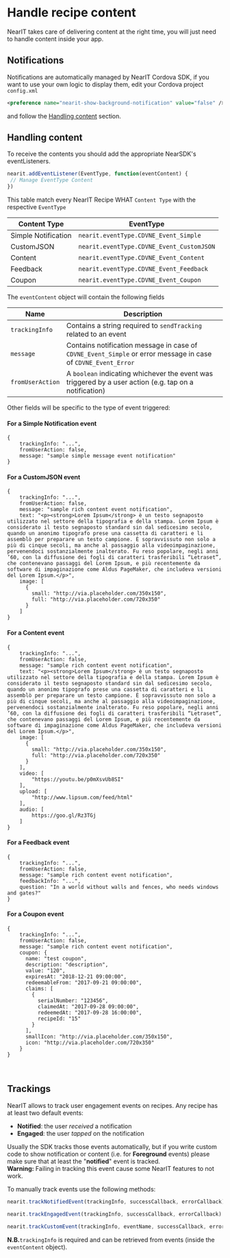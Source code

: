# Handle recipe content

NearIT takes care of delivering content at the right time, you will just need to handle content inside your app.

## Notifications
Notifications are automatically managed by NearIT Cordova SDK, if you want to use your own logic to display them, edit your Cordova project `config.xml`
```xml
<preference name="nearit-show-background-notification" value="false" />
```
and follow the [Handling content](#handling_content) section.

## Handling content
To receive the contents you should add the appropriate NearSDK's eventListeners.
```js
nearit.addEventListener(EventType, function(eventContent) {
 // Manage EventType Content
})
```

This table match every NearIT Recipe WHAT `Content Type` with the respective `EventType`

| Content Type          | EventType                                   |
|-----------------------|---------------------------------------------|
|Simple Notification    | `nearit.eventType.CDVNE_Event_Simple`       |
|CustomJSON             | `nearit.eventType.CDVNE_Event_CustomJSON`   |
|Content                | `nearit.eventType.CDVNE_Event_Content`      |
|Feedback               | `nearit.eventType.CDVNE_Event_Feedback`     |
|Coupon                 | `nearit.eventType.CDVNE_Event_Coupon`       |

The `eventContent` object will contain the following fields

| Name                  | Description                |
|-----------------------|----------------------------|
| `trackingInfo`        | Contains a string required to `sendTracking` related to an event |
| `message`             | Contains notification message in case of `CDVNE_Event_Simple` or error message in case of `CDVNE_Event_Error` |
| `fromUserAction`      | A `boolean` indicating whichever the event was triggered by a user action (e.g. tap on a notification) |

Other fields will be specific to the type of event triggered:

#### For a Simple Notification event

```
{
    trackingInfo: "...",
    fromUserAction: false,
    message: "sample simple message event notification"
}
```

#### For a CustomJSON event

```
{
    trackingInfo: "...",
    fromUserAction: false,
    message: "sample rich content event notification",
    text: "<p><strong>Lorem Ipsum</strong> è un testo segnaposto utilizzato nel settore della tipografia e della stampa. Lorem Ipsum è considerato il testo segnaposto standard sin dal sedicesimo secolo, quando un anonimo tipografo prese una cassetta di caratteri e li assemblò per preparare un testo campione. È sopravvissuto non solo a più di cinque secoli, ma anche al passaggio alla videoimpaginazione, pervenendoci sostanzialmente inalterato. Fu reso popolare, negli anni ’60, con la diffusione dei fogli di caratteri trasferibili “Letraset”, che contenevano passaggi del Lorem Ipsum, e più recentemente da software di impaginazione come Aldus PageMaker, che includeva versioni del Lorem Ipsum.</p>",
    image: [
      {
        small: "http://via.placeholder.com/350x150",
        full: "http://via.placeholder.com/720x350"
      }
    ]
}
```

#### For a Content event

```
{
    trackingInfo: "...",
    fromUserAction: false,
    message: "sample rich content event notification",
    text: "<p><strong>Lorem Ipsum</strong> è un testo segnaposto utilizzato nel settore della tipografia e della stampa. Lorem Ipsum è considerato il testo segnaposto standard sin dal sedicesimo secolo, quando un anonimo tipografo prese una cassetta di caratteri e li assemblò per preparare un testo campione. È sopravvissuto non solo a più di cinque secoli, ma anche al passaggio alla videoimpaginazione, pervenendoci sostanzialmente inalterato. Fu reso popolare, negli anni ’60, con la diffusione dei fogli di caratteri trasferibili “Letraset”, che contenevano passaggi del Lorem Ipsum, e più recentemente da software di impaginazione come Aldus PageMaker, che includeva versioni del Lorem Ipsum.</p>",
    image: [
      {
        small: "http://via.placeholder.com/350x150",
        full: "http://via.placeholder.com/720x350"
      }
    ],
    video: [
        "https://youtu.be/p0mXsvUb8SI"
    ],
    upload: [
        "http://www.lipsum.com/feed/html"
    ],
    audio: [
        https://goo.gl/Rz3TGj
    ]
}
```

#### For a Feedback event

```
{
    trackingInfo: "...",
    fromUserAction: false,
    message: "sample rich content event notification",
    feedbackInfo: "...",
    question: "In a world without walls and fences, who needs windows and gates?"
}
```

#### For a Coupon event

```
{
    trackingInfo: "...",
    fromUserAction: false,
    message: "sample rich content event notification",
    coupon: {
      name: "test coupon",
      description: "description",
      value: "120",
      expiresAt: "2018-12-21 09:00:00",
      redeemableFrom: "2017-09-21 09:00:00",
      claims: [
        {
          serialNumber: "123456",
          claimedAt: "2017-09-28 09:00:00",
          redeemedAt: "2017-09-28 16:00:00",
          recipeId: "15"
        }
      ],
      smallIcon: "http://via.placeholder.com/350x150",
      icon: "http://via.placeholder.com/720x350"
    }
}
```


<!--
## Fetch current user coupon (Not Yet Available)

We handle the complete emission and redemption coupon cycle in our platform, and we deliver a coupon content only when a coupon is emitted (you will not be notified of recipes when a profile has already received the coupon, even if the coupon is still valid).
You can ask the library to fetch the list of all the user current coupons with the method:
```js
nearit.getCoupons(successCallback, errorCallback)
```

The method will also return already redeemed coupons so you get to decide to filter them if necessary.
-->
<br>

## Trackings

NearIT allows to track user engagement events on recipes. Any recipe has at least two default events:

  - **Notified**: the user *received* a notification
  - **Engaged**: the user *tapped* on the notification

Usually the SDK tracks those events automatically, but if you write custom code to show notification or content (i.e. for **Foreground** events) please make sure that at least the "**notified**" event is tracked.
<br>**Warning:** Failing in tracking this event cause some NearIT features to not work.

To manually track events use the following methods:

```js
nearit.trackNotifiedEvent(trackingInfo, successCallback, errorCallback) // Track `Notified` Event

nearit.trackEngagedEvent(trackingInfo, successCallback, errorCallback) // Track `Engaged` Event

nearit.trackCustomEvent(trackingInfo, eventName, successCallback, errorCallback) // Track `eventName` Event
```
**N.B.**`trackingInfo` is required and can be retrieved from events (inside the `eventContent` object).

